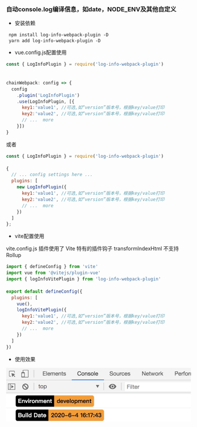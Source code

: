 
### 自动console.log编译信息，如date，NODE_ENV及其他自定义

+ 安装依赖
```
 npm install log-info-webpack-plugin -D
 yarn add log-info-webpack-plugin -D
```

+ vue.config.js配置使用
```javascript
const { LogInfoPlugin } = require('log-info-webpack-plugin')


chainWebpack: config => {
  config
    .plugin('LogInfoPlugin')
    .use(LogInfoPlugin, [{
      key1:'value1', //可选,如“version”版本号，根据key/value打印
      key2:'value2', //可选,如“version”版本号，根据key/value打印
      // ...  more
    }])
}
```

或者 

```javascript
const { LogInfoPlugin } = require('log-info-webpack-plugin')

{
  // ... config settings here ...
  plugins: [
    new LogInfoPlugin({
      key1:'value1', //可选,如“version”版本号，根据key/value打印
      key2:'value2', //可选,如“version”版本号，根据key/value打印
      // ...  more
    })
  ]
};
```

+ vite配置使用

vite.config.js
插件使用了 Vite 特有的插件钩子 transformIndexHtml 不支持Rollup

```javascript
import { defineConfig } from 'vite'
import vue from '@vitejs/plugin-vue'
import { logInfoVitePlugin } from 'log-info-webpack-plugin'

export default defineConfig({
  plugins: [
    vue(),
    logInfoVitePlugin({
      key1:'value1', //可选,如“version”版本号，根据key/value打印
      key2:'value2', //可选,如“version”版本号，根据key/value打印
      // ...  more
    })
  ]
})
```

+ 使用效果

![效果图demo](./screenshot/demo.jpg)

